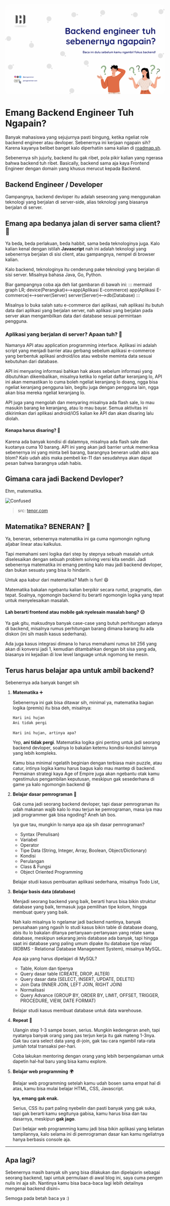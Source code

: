 <img src="assets/cb5486f8-521d-4fb5-b6a1-db315c26156a.png" style="border-radius:10px;" />

# Emang Backend Engineer Tuh Ngapain?

Banyak mahasiswa yang sejujurnya pasti bingung, ketika ngeliat role backend engineer atau devloper. Sebenernya ini kerjaan ngapain sih? Karena kayanya belibet banget kalo diperhatiin sama kalian di [roadmap.sh](https://roadmap.sh/backend).

Sebenernya sih jujurly, backend itu gak ribet, pola pikir kalian yang ngerasa bahwa backend tuh ribet. Basically, backend sama aja kaya Frontend Engineer dengan domain yang khusus merucut kepada Backend.

## Backend Engineer / Developer

Gampangnya, backend devloper itu adalah seseorang yang menggunakan teknologi yang berjalan di server-side, alias teknologi yang biasanya berjalan di server.

## Emang apa bedanya jalan di server sama client? 🤔

Ya beda, beda perlakuan, beda habbit, sama beda teknologinya juga. Kalo kalian kenal dengan istilah **Javascript** nah ini adalah teknologi yang sebenernya berjalan di sisi client, atau gampangnya, nempel di browser kalian.

Kalo backend, teknologinya itu cenderung pake teknologi yang berjalan di sisi server. Misalnya bahasa Java, Go, Python.

Biar gampangnya coba aja deh liat gambaran di bawah ini:
::: mermaid
graph LR;
    device(Perangkat)<-->app(Aplikasi E-commerce)
    app(Aplikasi E-commerce)<-->server(Server)
    server(Server)<-->db(Database)
:::

Misalnya lo buka salah satu e-commerce dari aplikasi, nah aplikasi itu butuh data dari aplikasi yang berjalan server, nah aplikasi yang berjalan pada server akan mengambilkan data dari database sesuai permintaan pengguna.

### Aplikasi yang berjalan di server? Apaan tuh? 🤔

Namanya API atau application programming interface. Aplikasi ini adalah script yang menjadi barrier atau gerbang sebelum aplikasi e-commerce yang berbentuk aplikasi android/ios atau website meminta data sesuai kebutuhan dari database.

API ini menyaring informasi bahkan hak akses sebelum informasi yang dibutuhkan dikembalikan, misalnya ketika lo ngeliat daftar keranjang lo, API ini akan memastikan lo cuma boleh ngeliat keranjang lo doang, ngga bisa ngeliat keranjang pengguna lain, begitu juga dengan pengguna lain, ngga akan bisa mereka ngeliat keranjang lo.

API juga yang mengolah dan menyaring misalnya ada flash sale, lo mau masukin barang ke keranjang, atau lo mau bayar. Semua aktivitas ini dikirimkan dari aplikasi android/iOS kalian ke API dan akan disaring lalu diolah.

#### Kenapa harus disaring? 🤔

Karena ada banyak kondisi di dalamnya, misalnya ada flash sale dan kuotanya cuma 10 barang. API ini yang akan jadi barrier untuk memeriksa sebenernya ini yang minta beli barang, barangnya beneran udah abis apa blom? Kalo udah abis maka pembeli ke-11 dan sesudahnya akan dapat pesan bahwa barangnya udah habis.

## Gimana cara jadi Backend Devloper?

Ehm, matematika.

![Confused](https://media.tenor.com/hC-8vSSpzI8AAAAC/calculation-math.gif)
> src: [tenor.com](https://tenor.com)

## Matematika? BENERAN? 🤯

Ya, beneran, sebenernya matematika ini ga cuma ngomongin ngitung aljabar linear atau kalkulus.

Tapi memahami seni logika dari step by stepnya sebuah masalah untuk diselesaikan dengan sebuah problem solving versi kita sendiri. Jadi sebenernya matematika ini emang penting kalo mau jadi backend devloper, dan bukan sesuatu yang bisa lo hindarin.

Untuk apa kabur dari matematika? Math is fun! :smile:

Matematika bakalan ngebantu kalian berpikir secara runtut, pragmatis, dan tepat. Soalnya, ngomongin backend itu berarti ngomongin logika yang tepat untuk menyelesaikan masalah.

#### Lah berarti frontend atau mobile gak nyelesain masalah bang? 😕

Ya gak gitu, maksudnya banyak case-case yang butuh perhitungan adanya di backend, misalnya rumus perhitungan barang dimana barang itu ada diskon (ini sih masih kasus sederhana).

Ada juga kasus integrasi dimana lo harus memahami rumus bit 256 yang akan di konversi jadi 1, kemudian ditambahkan dengan bit sisa yang ada, biasanya ini kejadian di low level language untuk ngomong ke mesin.

## Terus harus belajar apa untuk ambil backend?

Sebenernya ada banyak banget sih

1. **Matematika** ➕

   Sebenernya ini gak bisa ditawar sih, minimal ya, matematika bagian logika (premis) itu bisa deh, misalnya:

   ```
   Hari ini hujan
   Ani tidak pergi

   Hari ini hujan, artinya apa?
   ```

   Yep, **ani tidak pergi**. Matematika logika gini penting untuk jadi seorang backend devloper, soalnya lo bakalan ketemu kondisi-kondisi lainnya yang lebih kompleks.

   Kamu bisa minimal ngelatih beginian dengan terbiasa main puzzle, atau catur, intinya logika kamu harus bagus kalo mau mantep di backend. Permainan strategi kaya Age of Empire juga akan ngebantu otak kamu ngestimulus pengambilan keputusan, meskipun gak sesederhana di game ya kalo ngomongin backend 😆

2. **Belajar dasar pemrograman** 📑

   Gak cuma jadi seorang backend devloper, tapi dasar pemrograman itu udah makanan wajib kalo lo mau terjun ke pemrograman, masa iya mau jadi programmer gak bisa ngoding? Aneh lah bos.

   Iya gue tau, mungkin lo nanya apa aja sih dasar pemrograman?

   - Syntax (Penulisan)
   - Variabel
   - Operator
   - Tipe Data (String, Integer, Array, Boolean, Object/Dictionary)
   - Kondisi
   - Perulangan
   - Class & Fungsi
   - Object Oriented Programming

   Belajar studi kasus pembuatan aplikasi sederhana, misalnya Todo List,

3. **Belajar basis data (database)**

   Menjadi seorang backend yang baik, berarti harus bisa bikin struktur database yang baik, termasuk juga pemilihan tipe kolom, hingga membuat query yang baik.

   Nah kalo misalnya lo ngelamar jadi backend nantinya, banyak perusahaan yang ngasih lo studi kasus bikin table di database doang, abis itu lo bakalan ditanya pertanyaan-pertanyaan yang relate sama database, meskipun sekarang jenis database ada banyak, tapi hingga saat ini database yang paling umum dipake itu database tipe relasi (RDBMS - Relational Database Management System), misalnya MySQL.

   Apa aja yang harus dipelajari di MySQL?

   - Table, Kolom dan tipenya
   - Query dasar table (CREATE, DROP, ALTER)
   - Query dasar data (SELECT, INSERT, UPDATE, DELETE)
   - Join Data (INNER JOIN, LEFT JOIN, RIGHT JOIN)
   - Normalisasi
   - Query Advance (GROUP BY, ORDER BY, LIMIT, OFFSET, TRIGGER, PROCEDURE, VIEW, DATE FORMAT)

   Belajar studi kasus membuat database untuk data warehouse.

4. **Repeat** 🔁

   Ulangin step 1-3 sampe bosen, serius. Mungkin kedengeran aneh, tapi nyatanya banyak orang yang pas terjun kerja itu gak mateng 1-3nya. Gak tau cara select data yang di-join, gak tau cara ngambil rata-rata jumlah total transaksi per-hari.

   Coba lakukan mentoring dengan orang yang lebih berpengalaman untuk dapetin hal-hal baru yang bisa kamu explore.

5. **Belajar web programming** 🌍

   Belajar web programming setelah kamu udah bosen sama empat hal di atas, kamu bisa mulai belajar HTML, CSS, Javascript.

   **Iya, emang gak enak.**

   Serius, CSS itu part paling nyebelin dan pasti banyak yang gak suka, tapi gak berarti kamu segitunya gabisa, kamu harus bisa dan tau dasarnya, meskipun **gak jago**.

   Dari belajar web programming kamu jadi bisa bikin aplikasi yang keliatan tampilannya, kalo selama ini di pemrograman dasar kan kamu ngeliatnya hanya berbasis console aja.

<hr/>

## Apa lagi?

Sebenernya masih banyak sih yang bisa dilakukan dan dipelajarin sebagai seorang backend, tapi untuk permulaan di awal blog ini, saya cuma pengen nulis ini aja sih. Nantinya kamu bisa baca-baca lagi lebih detailnya mengenai backend disini~

Semoga pada betah baca ya :)
